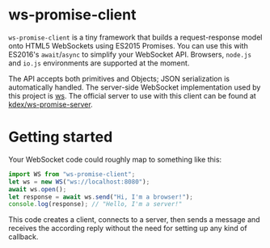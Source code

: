 # ws-promise-client
`ws-promise-client` is a tiny framework that builds a request-response model onto HTML5 WebSockets using ES2015 Promises. You can use this with ES2016's `await`/`async` to simplify your WebSocket API. Browsers, `node.js` and `io.js` environments are supported at the moment.

The API accepts both primitives and Objects; JSON serialization is automatically handled. The server-side WebSocket implementation used by this project is [ws](https://github.com/websockets/ws). The official server to use with this client can be found at [kdex/ws-promise-server](https://github.com/kdex/ws-promise-server).
# Getting started
Your WebSocket code could roughly map to something like this:
```js
import WS from "ws-promise-client";
let ws = new WS("ws://localhost:8080");
await ws.open();
let response = await ws.send("Hi, I'm a browser!");
console.log(response); // "Hello, I'm a server!"
```
This code creates a client, connects to a server, then sends a message and receives the according reply without the need for setting up any kind of callback.